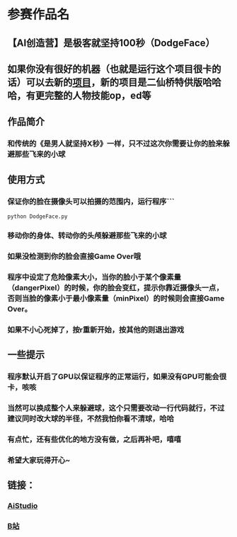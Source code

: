 # 参赛作品名
## 【AI创造营】是极客就坚持100秒（DodgeFace）   
## 如果你没有很好的机器（也就是运行这个项目很卡的话）可以去新的[项目](https://github.com/ninetailskim/DodgeFace-EXQver)，新的项目是二仙桥特供版哈哈哈，有更完整的人物技能op，ed等
## 作品简介
### 和传统的《是男人就坚持X秒》一样，只不过这次你需要让你的脸来躲避那些飞来的小球
    
## 使用方式
### 保证你的脸在摄像头可以拍摄的范围内，运行程序```
    python DodgeFace.py   
   
### 移动你的身体、转动你的头颅躲避那些飞来的小球   
### 如果没检测到你的脸会直接Game Over哦   
### 程序中设定了危险像素大小，当你的脸小于某个像素量（dangerPixel）的时候，你的脸会变红，提示你靠近摄像头一点，否则当脸的像素小于最小像素量（minPixel）的时候则会直接Game Over。   
### 如果不小心死掉了，按**r**重新开始，按其他的则退出游戏      

## 一些提示
### 程序默认开启了GPU以保证程序的正常运行，如果没有GPU可能会很卡，咳咳   
### 当然可以换成整个人来躲避球，这个只需要改动一行代码就行，不过建议同时改大球的半径，不然我怕你看不清球，哈哈
### 有点忙，还有些优化的地方没有做，之后再补吧，嘻嘻  
### 希望大家玩得开心~

## 链接：
### [AiStudio](https://aistudio.baidu.com/aistudio/projectdetail/1609763) 
### [B站](https://www.bilibili.com/video/BV17p4y1H7G9/)

